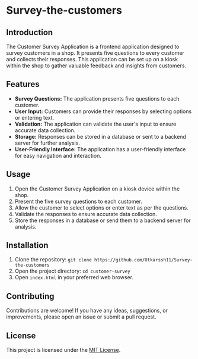 # Survey-the-customers


## Introduction
The Customer Survey Application is a frontend application designed to survey customers in a shop. It presents five questions to every customer and collects their responses. This application can be set up on a kiosk within the shop to gather valuable feedback and insights from customers.

## Features

- **Survey Questions:** The application presents five questions to each customer.
- **User Input:** Customers can provide their responses by selecting options or entering text.
- **Validation:** The application can validate the user's input to ensure accurate data collection.
- **Storage:** Responses can be stored in a database or sent to a backend server for further analysis.
- **User-Friendly Interface:** The application has a user-friendly interface for easy navigation and interaction.

## Usage

1. Open the Customer Survey Application on a kiosk device within the shop.
2. Present the five survey questions to each customer.
3. Allow the customer to select options or enter text as per the questions.
4. Validate the responses to ensure accurate data collection.
5. Store the responses in a database or send them to a backend server for analysis.

## Installation

1. Clone the repository: `git clone https://github.com/Utkarssh11/Survey-the-customers`
2. Open the project directory: `cd customer-survey`
3. Open `index.html` in your preferred web browser.

## Contributing

Contributions are welcome! If you have any ideas, suggestions, or improvements, please open an issue or submit a pull request.

## License

This project is licensed under the [MIT License](LICENSE).




